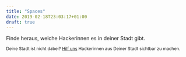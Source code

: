 ```yaml
---
title: "Spaces"
date: 2019-02-18T23:03:17+01:00
draft: true
---
```


Finde heraus, welche Hackerinnen es in deiner Stadt gibt.

<small>Deine Stadt ist nicht dabei? <a href="/machmit">Hilf uns</a> Hackerinnen aus Deiner Stadt sichtbar zu machen.
</small>
